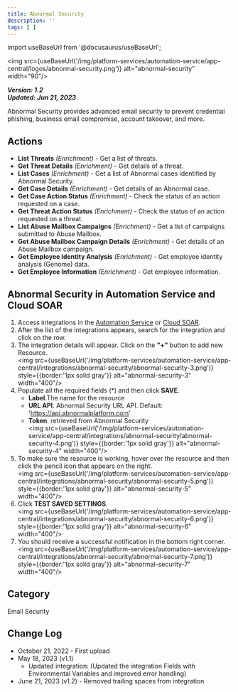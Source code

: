 ```yaml
---
title: Abnormal Security
description: ''
tags: [ ]
---
```


import useBaseUrl from '@docusaurus/useBaseUrl';

<img src={useBaseUrl('/img/platform-services/automation-service/app-central/logos/abnormal-security.png')} alt="abnormal-security" width="90"/>

***Version: 1.2  
Updated: Jun 21, 2023***

Abnormal Security provides advanced email security to prevent credential phishing, business email compromise, account takeover, and more.

## Actions

* **List Threats** *(Enrichment)* - Get a list of threats.
* **Get Threat Details** *(Enrichment)* - Get details of a threat.
* **List Cases** *(Enrichment)* - Get a list of Abnormal cases identified by Abnormal Security.
* **Get Case Details** *(Enrichment)* - Get details of an Abnormal case.
* **Get Case Action Status** *(Enrichment)* - Check the status of an action requested on a case.
* **Get Threat Action Status** *(Enrichment)* - Check the status of an action requested on a threat.
* **List Abuse Mailbox Campaigns** *(Enrichment)* - Get a list of campaigns submitted to Abuse Mailbox.
* **Get Abuse Mailbox Campaign Details** *(Enrichment)* - Get details of an Abuse Mailbox campaign.
* **Get Employee Identity Analysis** *(Enrichment)* - Get employee identity analysis (Genome) data.
* **Get Employee Information** *(Enrichment)* - Get employee information.

## Abnormal Security in Automation Service and Cloud SOAR

1. Access integrations in the [Automation Service](/docs/platform-services/automation-service/automation-service-integrations/#view-integrations) or [Cloud SOAR](/docs/cloud-soar/automation/).
1. After the list of the integrations appears, search for the integration and click on the row.
1. The integration details will appear. Click on the **"+"** button to add new Resource. <br/><img src={useBaseUrl('/img/platform-services/automation-service/app-central/integrations/abnormal-security/abnormal-security-3.png')} style={{border:'1px solid gray'}} alt="abnormal-security-3" width="400"/>
1. Populate all the required fields (\*) and then click **SAVE**.
   * **Label**.The name for the resource
   * **URL API**. Abnormal Security URL API. Default: 'https://api.abnormalplatform.com'
   * **Token**. retrieved from Abnormal Security <br/><img src={useBaseUrl('/img/platform-services/automation-service/app-central/integrations/abnormal-security/abnormal-security-4.png')} style={{border:'1px solid gray'}} alt="abnormal-security-4" width="400"/>
1. To make sure the resource is working, hover over the resource and then click the pencil icon that appears on the right. <br/><img src={useBaseUrl('/img/platform-services/automation-service/app-central/integrations/abnormal-security/abnormal-security-5.png')} style={{border:'1px solid gray'}} alt="abnormal-security-5" width="400"/>
1. Click **TEST SAVED SETTINGS**.<br/><img src={useBaseUrl('/img/platform-services/automation-service/app-central/integrations/abnormal-security/abnormal-security-6.png')} style={{border:'1px solid gray'}} alt="abnormal-security-6" width="400"/>
1. You should receive a successful notification in the bottom right corner. <br/><img src={useBaseUrl('/img/platform-services/automation-service/app-central/integrations/abnormal-security/abnormal-security-7.png')} style={{border:'1px solid gray'}} alt="abnormal-security-7" width="400"/>

## Category

Email Security

## Change Log

* October 21, 2022 - First upload
* May 18, 2023 (v1.1)
    + Updated integration: (Updated the integration Fields with Environmental Variables and improved error handling)
* June 21, 2023 (v1.2) - Removed trailing spaces from integration
